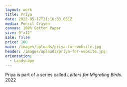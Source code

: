 ```yaml
---
layout: work
title: Priya
date: 2022-05-17T21:16:33.651Z
media: Pencil Crayon
canvas: 100% Cotton Paper
size: 9"x12"
sale: false
price: 100
main: /images/uploads/priya-for-website.jpg
header: /images/uploads/priya-for-website.jpg
orientation:
  - Landscape
---
```

Priya is part of a series called *Letters for Migrating Birds.*\
2022